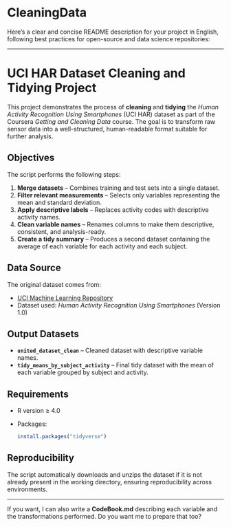 # CleaningData
Here’s a clear and concise README description for your project in English, following best practices for open-source and data science repositories:

---

# UCI HAR Dataset Cleaning and Tidying Project

This project demonstrates the process of **cleaning** and **tidying** the *Human Activity Recognition Using Smartphones* (UCI HAR) dataset as part of the Coursera *Getting and Cleaning Data* course. The goal is to transform raw sensor data into a well-structured, human-readable format suitable for further analysis.

## Objectives

The script performs the following steps:

1. **Merge datasets** – Combines training and test sets into a single dataset.
2. **Filter relevant measurements** – Selects only variables representing the mean and standard deviation.
3. **Apply descriptive labels** – Replaces activity codes with descriptive activity names.
4. **Clean variable names** – Renames columns to make them descriptive, consistent, and analysis-ready.
5. **Create a tidy summary** – Produces a second dataset containing the average of each variable for each activity and each subject.

## Data Source

The original dataset comes from:

* [UCI Machine Learning Repository](https://archive.ics.uci.edu/ml/datasets/human+activity+recognition+using+smartphones)
* Dataset used: *Human Activity Recognition Using Smartphones* (Version 1.0)

## Output Datasets

* **`united_dataset_clean`** – Cleaned dataset with descriptive variable names.
* **`tidy_means_by_subject_activity`** – Final tidy dataset with the mean of each variable grouped by subject and activity.

## Requirements

* R version ≥ 4.0
* Packages:

  ```R
  install.packages("tidyverse")
  ```

## Reproducibility

The script automatically downloads and unzips the dataset if it is not already present in the working directory, ensuring reproducibility across environments.

---

If you want, I can also write a **CodeBook.md** describing each variable and the transformations performed. Do you want me to prepare that too?

